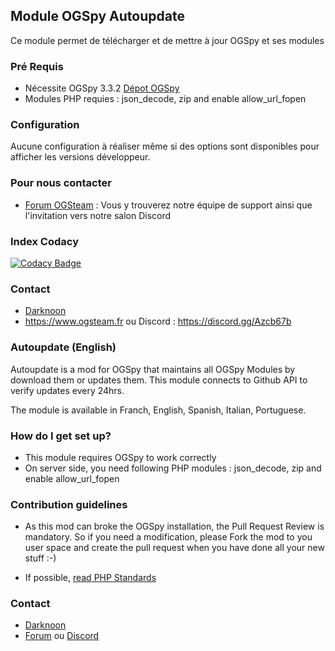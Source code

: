 ## Module OGSpy Autoupdate

Ce module permet de télécharger et de mettre à jour OGSpy et ses modules

### Pré Requis ###

* Nécessite OGSpy 3.3.2 [Dépot OGSpy](https://github.com/ogsteam/ogspy)
* Modules PHP requies : json_decode, zip and enable allow_url_fopen


### Configuration ###

Aucune configuration à réaliser même si des options sont disponibles pour afficher les versions développeur.

### Pour nous contacter ###

* [Forum OGSteam](https://forum.ogsteam.fr) : Vous y trouverez notre équipe de support ainsi que l'invitation vers notre salon Discord

### Index Codacy ###

[![Codacy Badge](https://api.codacy.com/project/badge/Grade/c13a9e1d4d4f46598f1201619b54a6b2)](https://www.codacy.com/app/OGSteam/mod-autoupdate?utm_source=github.com&amp;utm_medium=referral&amp;utm_content=OGSteam/mod-autoupdate&amp;utm_campaign=Badge_Grade)

### Contact ###

* [Darknoon](https://github.com/darknoon29)
* https://www.ogsteam.fr ou Discord : https://discord.gg/Azcb67b



### Autoupdate (English) ###

Autoupdate is a mod for OGSpy that maintains all OGSpy Modules by download them or updates them. This module connects to Github API to verify updates every 24hrs.

The module is available in Franch, English, Spanish, Italian, Portuguese.

### How do I get set up? ###

* This module requires OGSpy to work correctly
* On server side, you need following PHP modules : json_decode, zip and enable allow_url_fopen

### Contribution guidelines ###

* As this mod can broke the OGSpy installation, the Pull Request Review is mandatory.
So if you need a modification, please Fork the mod to you user space and create the pull request when you have done all your new stuff :-)

* If possible, [read PHP Standards](https://www.php-fig.org/psr/)

### Contact ###

* [Darknoon](https://github.com/darknoon29)
* [Forum](https://www.ogsteam.fr) ou [Discord](https://discord.gg/Azcb67b)





